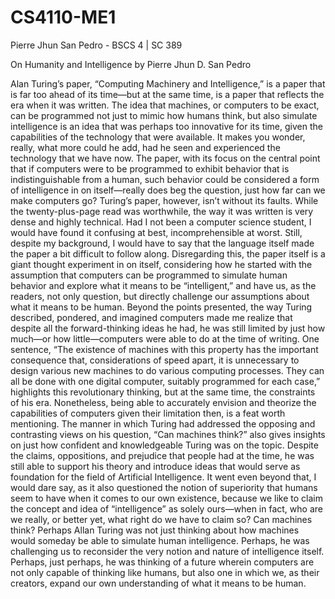 # CS4110-ME1
Pierre Jhun San Pedro - BSCS 4 | SC 389

On Humanity and Intelligence
by Pierre Jhun D. San Pedro

Alan Turing’s paper, “Computing Machinery and Intelligence,” is a paper that is far too ahead of its time—but at the same time, is a paper that reflects the era when it was written. The idea that machines, or computers to be exact, can be programmed not just to mimic how humans think, but also simulate intelligence is an idea that was perhaps too innovative for its time, given the capabilities of the technology that were available. It makes you wonder, really, what more could he add, had he seen and experienced the technology that we have now. The paper, with its focus on the central point that if computers were to be programmed to exhibit behavior that is indistinguishable from a human, such behavior could be considered a form of intelligence in on itself—really does beg the question, just how far can we make computers go? 
	Turing’s paper, however, isn’t without its faults. While the twenty-plus-page read was worthwhile, the way it was written is very dense and highly technical. Had I not been a computer science student, I would have found it confusing at best, incomprehensible at worst. Still, despite my background, I would have to say that the language itself made the paper a bit difficult to follow along. Disregarding this, the paper itself is a giant thought experiment in on itself, considering how he started with the assumption that computers can be programmed to simulate human behavior and explore what it means to be “intelligent,” and have us, as the readers, not only question, but directly challenge our assumptions about what it means to be human. 
	Beyond the points presented, the way Turing described, pondered, and imagined computers made me realize that despite all the forward-thinking ideas he had, he was still limited by just how much—or how little—computers were able to do at the time of writing. One sentence, “The existence of machines with this property has the important consequence that, considerations of speed apart, it is unnecessary to design various new machines to do various computing processes. They can all be done with one digital computer, suitably programmed for each case,” highlights this revolutionary thinking, but at the same time, the constraints of his era. Nonetheless, being able to accurately envision and theorize the capabilities of computers given their limitation then, is a feat worth mentioning. 
	The manner in which Turing had addressed the opposing and contrasting views on his question, “Can machines think?” also gives insights on just how confident and knowledgeable Turing was on the topic. Despite the claims, oppositions, and prejudice that people had at the time, he was still able to support his theory and introduce ideas that would serve as foundation for the field of Artificial Intelligence. It went even beyond that, I would dare say, as it also questioned the notion of superiority that humans seem to have when it comes to our own existence, because we like to claim the concept and idea of “intelligence” as solely ours—when in fact, who are we really, or better yet, what right do we have to claim so? 
	Can machines think? Perhaps Allan Turing was not just thinking about how machines would someday be able to simulate human intelligence. Perhaps, he was challenging us to reconsider the very notion and nature of intelligence itself. Perhaps, just perhaps, he was thinking of a future wherein computers are not only capable of thinking like humans, but also one in which we, as their creators, expand our own understanding of what it means to be human. 
